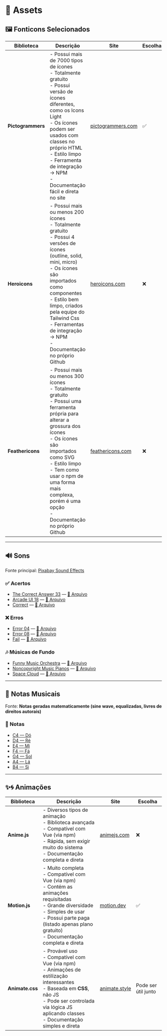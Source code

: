 # 🎨 Assets

## 🖼️ Fonticons Selecionados
| Biblioteca | Descrição | Site | Escolha |
|------------|-----------|------|---------|
| **Pictogrammers** | - Possui mais de 7000 tipos de ícones<br> - Totalmente gratuito<br> - Possui versão de ícones diferentes, como os Icons Light<br> - Os ícones podem ser usados com classes no próprio HTML<br> - Estilo limpo<br> - Ferramenta de integração -> NPM<br> - Documentação fácil e direta no site | [pictogrammers.com](https://pictogrammers.com/) | ✅ |
| **Heroicons** | - Possui mais ou menos 200 ícones<br> - Totalmente gratuito<br> - Possui 4 versões de ícones (outline, solid, mini, micro)<br> - Os ícones são importados como componentes<br> - Estilo bem limpo, criados pela equipe do Tailwind Css<br> - Ferramentas de integração -> NPM<br> - Documentação no próprio Github | [heroicons.com](https://heroicons.com/) | ❌ |
| **Feathericons** | - Possui mais ou menos 300 ícones<br> - Totalmente gratuito<br> - Possui uma ferramenta própria para alterar a grossura dos ícones<br> - Os ícones são importados como SVG<br> - Estilo limpo<br> - Tem como usar o npm de uma forma mais complexa, porém é uma opção<br> - Documentação no próprio Github | [feathericons.com](https://feathericons.com/) | ❌ |

---

## 🔊 Sons  
Fonte principal: [Pixabay Sound Effects](https://pixabay.com/sound-effects/)

### ✅ Acertos
- [The Correct Answer 33](https://pixabay.com/sound-effects/the-correct-answer-33-183620/) — [📂 Arquivo](/sounds/Hits/)
- [Arcade UI 18](https://pixabay.com/sound-effects/arcade-ui-18-229517/) — [📂 Arquivo](/sounds/Hits/)
- [Correct](https://pixabay.com/sound-effects/correct-6033/) — [📂 Arquivo](/sounds/Hits/)

### ❌ Erros
- [Error 04](https://pixabay.com/sound-effects/error-04-199275/) — [📂 Arquivo](/sounds/Errors/)
- [Error 08](https://pixabay.com/sound-effects/error-08-206492/) — [📂 Arquivo](/sounds/Errors/)
- [Fail](https://pixabay.com/sound-effects/fail-234710/) — [📂 Arquivo](/sounds/Errors/)

### 🎶 Músicas de Fundo
- [Funny Music Orchestra](https://pixabay.com/sound-effects/018136-funny-music-orchestra-wav-54828/) — [📂 Arquivo](/sounds/Background-musics/)
- [Noncopyright Music Pianos](https://pixabay.com/sound-effects/noncopyright-music-pianos-295174/) — [📂 Arquivo](/sounds/Background-musics/)
- [Space Cloud](https://pixabay.com/sound-effects/space-cloud-333647/) — [📂 Arquivo](/sounds/Background-musics/)

---

## 🎵 Notas Musicais
Fonte: **Notas geradas matematicamente (sine wave, equalizadas, livres de direitos autorais)**

### 🔔 Notas
- [C4 — Dó](/sounds/Musical-notes)
- [D4 — Ré](/sounds/Musical-notes)
- [E4 — Mi](/sounds/Musical-notes)
- [F4 — Fá](/sounds/Musical-notes)
- [G4 — Sol](/sounds/Musical-notes)
- [A4 — Lá](/sounds/Musical-notes)
- [B4 — Si](/sounds/Musical-notes)

---

## ✨🌀 Animações

| Biblioteca  | Descrição | Site | Escolha |
|-------------|-----------|------|---------|
| **Anime.js** | - Diversos tipos de animação<br>- Biblioteca avançada<br>- Compatível com Vue (via npm)<br>- Rápida, sem exigir muito do sistema<br>- Documentação completa e direta | [animejs.com](https://animejs.com/) | ❌ |
| **Motion.js** | - Muito completa<br>- Compatível com Vue (via npm)<br>- Contém as animações requisitadas<br>- Grande diversidade<br>- Simples de usar<br>- Possui parte paga (listado apenas plano gratuito)<br>- Documentação completa e direta | [motion.dev](https://motion.dev/) | ✅ |
| **Animate.css** | - Provável uso<br>- Compatível com Vue (via npm)<br>- Animações de estilização interessantes<br>- Baseada em **CSS**, não JS<br>- Pode ser controlada via lógica JS aplicando classes<br>- Documentação simples e direta | [animate.style](https://animate.style/) | Pode ser útil junto |


